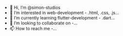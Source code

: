 - 👋 Hi, I’m @simon-studios
- 👀 I’m interested in web-development - .html, .css, .js...
- 🌱 I’m currently learning flutter-development - .dart...
- 💞️ I’m looking to collaborate on -...
- 📫 How to reach me -...

<!---
simon-studios/simon-studios is a ✨ special ✨ repository because its `README.md` (this file) appears on your GitHub profile.
You can click the Preview link to take a look at your changes.
--->
